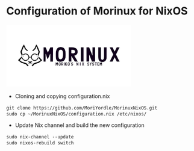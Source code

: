 # Configuration of Morinux for NixOS

![Welcome to Morinux](https://github.com/MoriYordle/MorinuxNixOS/blob/main/Resources/logo.png)

- Cloning and copying configuration.nix
```
git clone https://github.com/MoriYordle/MorinuxNixOS.git
sudo cp ~/MorinuxNixOS/configuration.nix /etc/nixos/
```
- Update Nix channel and build the new configuration
```
sudo nix-channel --update
sudo nixos-rebuild switch
```
